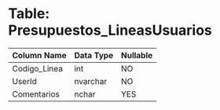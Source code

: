 # Table: Presupuestos_LineasUsuarios

| Column Name | Data Type | Nullable |
|-------------|-----------|----------|
| Codigo_Linea | int | NO |
| UserId | nvarchar | NO |
| Comentarios | nchar | YES |
